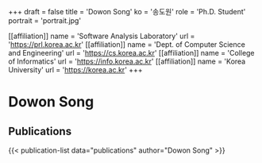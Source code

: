 +++
draft = false
title = 'Dowon Song'
ko = '송도원'
role = 'Ph.D. Student'
portrait = 'portrait.jpg'

[[affiliation]]
name = 'Software Analysis Laboratory'
url = 'https://prl.korea.ac.kr'
[[affiliation]]
name = 'Dept. of Computer Science and Engineering'
url = 'https://cs.korea.ac.kr'
[[affiliation]]
name = 'College of Informatics'
url = 'https://info.korea.ac.kr'
[[affiliation]]
name = 'Korea University'
url = 'https://korea.ac.kr'
+++

# Dowon Song

## Publications
{{< publication-list data="publications" author="Dowon Song" >}}
